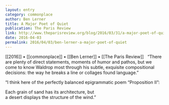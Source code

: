 ```yaml
---
layout: entry
category: commonplace
author: Ben Lerner
title: A Major Poet of Quiet
publication: The Paris Review
link: http://www.theparisreview.org/blog/2016/03/31/a-major-poet-of-quiet/
date: 2016-04-03
permalink: 2016/04/03/ben-lerner-a-major-poet-of-quiet
---
```


[[2016]] • [[commonplace]] • [[Ben Lerner]] • [[The Paris Review]]
 
“There are plenty of direct statements, moments of humor and pathos, but we come to know Waldrop most through his subtle, exquisite compositional decisions: the way he breaks a line or collages found language.”

“I think here of the perfectly balanced epigrammatic poem “Proposition II”:

Each grain of sand has its architecture, but
<br>a desert displays the structure of the wind.”


